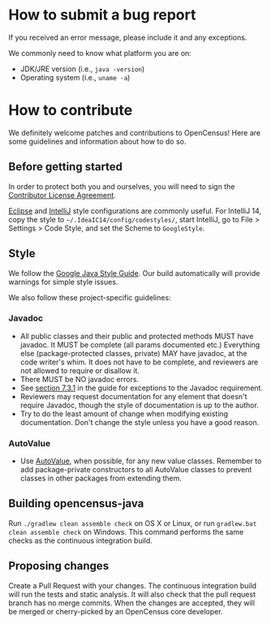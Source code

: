 # How to submit a bug report

If you received an error message, please include it and any exceptions.

We commonly need to know what platform you are on:

*   JDK/JRE version (i.e., `java -version`)
*   Operating system (i.e., `uname -a`)

# How to contribute

We definitely welcome patches and contributions to OpenCensus! Here are
some guidelines and information about how to do so.

## Before getting started

In order to protect both you and ourselves, you will need to sign the
[Contributor License Agreement](https://cla.developers.google.com/clas).

[Eclipse](https://google-styleguide.googlecode.com/svn/trunk/eclipse-java-google-style.xml)
and
[IntelliJ](https://google-styleguide.googlecode.com/svn/trunk/intellij-java-google-style.xml)
style configurations are commonly useful. For IntelliJ 14, copy the style to
`~/.IdeaIC14/config/codestyles/`, start IntelliJ, go to File > Settings > Code
Style, and set the Scheme to `GoogleStyle`.

## Style
We follow the [Google Java Style
Guide](https://google.github.io/styleguide/javaguide.html). Our
build automatically will provide warnings for simple style issues.

We also follow these project-specific guidelines:

### Javadoc

* All public classes and their public and protected methods MUST have javadoc.
  It MUST be complete (all params documented etc.) Everything else
  (package-protected classes, private) MAY have javadoc, at the code writer's
  whim. It does not have to be complete, and reviewers are not allowed to
  require or disallow it.
* There MUST be NO javadoc errors.
* See
  [section 7.3.1](https://google.github.io/styleguide/javaguide.html#s7.3.1-javadoc-exception-self-explanatory)
  in the guide for exceptions to the Javadoc requirement.
* Reviewers may request documentation for any element that doesn't require
  Javadoc, though the style of documentation is up to the author.
* Try to do the least amount of change when modifying existing documentation.
  Don't change the style unless you have a good reason.

### AutoValue

* Use [AutoValue](https://github.com/google/auto/tree/master/value), when
  possible, for any new value classes. Remember to add package-private
  constructors to all AutoValue classes to prevent classes in other packages
  from extending them.

## Building opencensus-java

Run `./gradlew clean assemble check` on OS X or Linux, or run
`gradlew.bat clean assemble check` on Windows. This command performs the same
checks as the continuous integration build.

## Proposing changes

Create a Pull Request with your changes. The continuous integration build will
run the tests and static analysis. It will also check that the pull request
branch has no merge commits. When the changes are accepted, they will be merged
or cherry-picked by an OpenCensus core developer.
